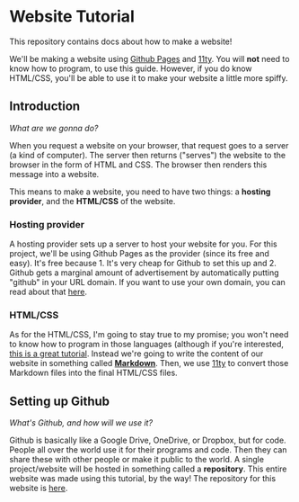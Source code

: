 # Website Tutorial
This repository contains docs about how to make a website!

We'll be making a website using [Github Pages](https://pages.github.com) and [11ty](https://www.11ty.dev). You will __not__ need to know how to program, to use this guide. However, if you do know HTML/CSS, you'll be able to use it to make your website a little more spiffy.

## Introduction

*What are we gonna do?*

When you request a website on your browser, that request goes to a server (a kind of computer). The server then returns ("serves") the website to the browser in the form of HTML and CSS. The browser then renders this message into a website. 

This means to make a website, you need to have two things: a **hosting provider**, and the **HTML/CSS** of the website.

### Hosting provider

A hosting provider sets up a server to host your website for you. For this project, we'll be using Github Pages as the provider (since its free and easy). It's free because 1. It's very cheap for Github to set this up and 2. Github gets a marginal amount of advertisement by automatically putting "github" in your URL domain. If you want to use your own domain, you can read about that [here](https://docs.github.com/en/github/working-with-github-pages/configuring-a-custom-domain-for-your-github-pages-site).

### HTML/CSS

As for the HTML/CSS, I'm going to stay true to my promise; you won't need to know how to program in those languages (although if you're interested, [this is a great tutorial](https://html-css-js.com/html/tutorial/). Instead we're going to write the content of our website in something called [**Markdown**](https://www.markdowntutorial.com). Then, we use [11ty](https://www.11ty.dev) to convert those Markdown files into the final HTML/CSS files.

## Setting up Github

*What's Github, and how will we use it?*

Github is basically like a Google Drive, OneDrive, or Dropbox, but for code. People all over the world use it for their programs and code. Then they can share these with other people or make it public to the world. A single project/website will be hosted in something called a **repository**. This entire website was made using this tutorial, by the way! The repository for this website is [here](https://github.com/moonrise-tk/website-tutorial). 